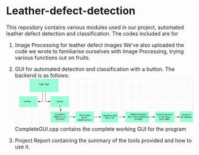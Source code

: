 # Leather-defect-detection

This repository contains various modules used in our project, automated leather defect detection and classification. 
The codes included are for
1. Image Processing for leather defect images
  We've also uploaded the code we wrote to familiarise ourselves with Image Processing, trying various functions out on fruits.
2. GUI for automated detection and classification with a button. The backend is as follows:
![GUI backend](https://github.com/soundarya98/Leather-defect-detection/blob/master/GUI_Backend.png)
CompleteGUI.cpp contains the complete working GUI for the program

3. Project Report containing the summary of the tools provided and how to use it.

